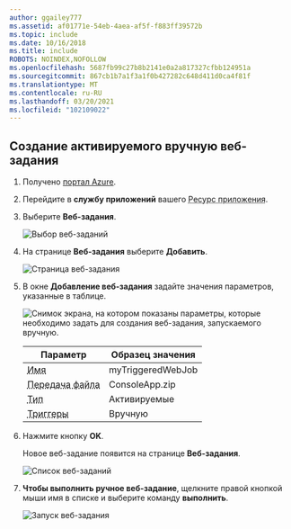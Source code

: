 ```yaml
---
author: ggailey777
ms.assetid: af01771e-54eb-4aea-af5f-f883ff39572b
ms.topic: include
ms.date: 10/16/2018
ms.title: include
ROBOTS: NOINDEX,NOFOLLOW
ms.openlocfilehash: 5687fb99c27b8b2141e0a2a817327cfbb124951a
ms.sourcegitcommit: 867cb1b7a1f3a1f0b427282c648d411d0ca4f81f
ms.translationtype: MT
ms.contentlocale: ru-RU
ms.lasthandoff: 03/20/2021
ms.locfileid: "102109022"
---
```

## <a name="create-a-manually-triggered-webjob"></a><a name="CreateOnDemand"></a>Создание активируемого вручную веб-задания

1. Получено [портал Azure](https://portal.azure.com).
1. Перейдите в **службу приложений** вашего <abbr title="Ресурс приложения может быть веб-приложением, приложением API или мобильным приложением.">Ресурс приложения</abbr>.
1. Выберите **Веб-задания**.

    ![Выбор веб-заданий](../media/web-sites-create-web-jobs/select-webjobs.png)

2. На странице **Веб-задания** выберите **Добавить**.

   ![Страница веб-задания](../media/web-sites-create-web-jobs/wjblade.png)

3. В окне **Добавление веб-задания** задайте значения параметров, указанные в таблице.

    ![Снимок экрана, на котором показаны параметры, которые необходимо задать для создания веб-задания, запускаемого вручную.](../media/web-sites-create-web-jobs/addwjtriggered.png)
    
    | Параметр      | Образец значения   | 
    | ------------ | ----------------- | 
   | <abbr title="Имя, которое является уникальным в пределах приложения службы приложений. Должно начинаться с буквы или цифры и не может содержать специальные символы, отличные от `-` и `_` .">Имя</abbr> | myTriggeredWebJob | 
    | <abbr title="*ZIP*-файл, который содержит исполняемый файл или файл сценария, а также все вспомогательные файлы, необходимые для запуска программы или сценария.">Передача файла</abbr> | ConsoleApp.zip |
    | <abbr title="Типы включают в себя непрерывные, активируемые.">Тип</abbr> | Активируемые | 
    | <abbr title="Типы включают запланированные или ручные">Триггеры</a> | Вручную | |

4. Нажмите кнопку **OK**. 

   Новое веб-задание появится на странице **Веб-задания**.

   ![Список веб-заданий](../media/web-sites-create-web-jobs/listallwebjobs.png)

7. **Чтобы выполнить ручное веб-задание**, щелкните правой кнопкой мыши имя в списке и выберите команду **выполнить**.
   
    ![Запуск веб-задания](../media/web-sites-create-web-jobs/runondemand.png)

